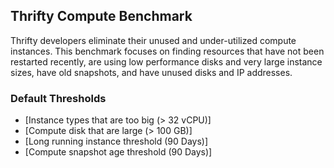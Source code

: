 ## Thrifty Compute Benchmark

Thrifty developers eliminate their unused and under-utilized compute instances. This benchmark focuses on finding resources that have not been restarted recently,  are using low performance disks and very large instance sizes, have old snapshots, and have unused disks and IP addresses.

### Default Thresholds

- [Instance types that are too big (> 32 vCPU)]
- [Compute disk that are large (> 100 GB)]
- [Long running instance threshold (90 Days)]
- [Compute snapshot age threshold (90 Days)]
